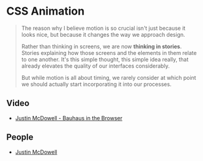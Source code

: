 # CSS Animation

> The reason why I believe motion is so crucial isn't just because it looks nice, but because it changes the way we approach design.
> 
> Rather than thinking in screens, we are now **thinking in stories**. Stories explaining how those screens and the elements in them relate to one another. It's this simple thought, this simple idea really, that already elevates the quality of our interfaces considerably.
> 
> But while motion is all about timing, we rarely consider at which point we should actually start incorporating it into our processes.

## Video

* [Justin McDowell - Bauhaus in the Browser](https://www.youtube.com/watch?v=BaQl84nDBNY)

## People

* [Justin McDowell](http://revoltpuppy.com/)